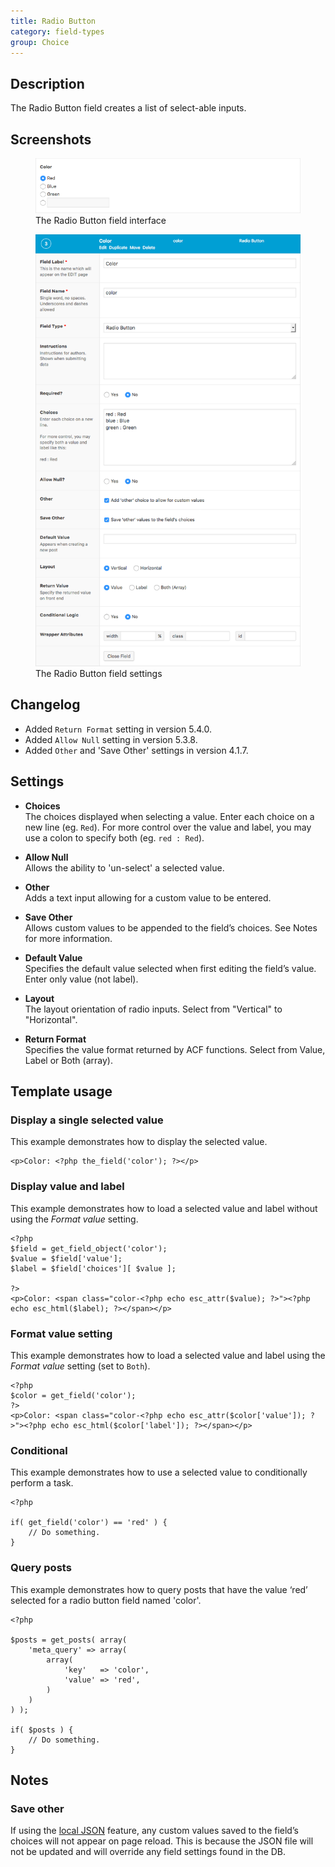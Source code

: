 ```yaml
---
title: Radio Button
category: field-types
group: Choice
---
```


## Description
The Radio Button field creates a list of select-able inputs.

## Screenshots
<div class="gallery">
	<figure>
		<a href="https://raw.githubusercontent.com/AdvancedCustomFields/docs/master/assets/acf-radio-button-field-interface.png">
			<img src="https://raw.githubusercontent.com/AdvancedCustomFields/docs/master/assets/acf-radio-button-field-interface.png" alt="Radio button field that allows you to select option(s)" />
		</a>
		<figcaption>The Radio Button field interface</figcaption>
	</figure>
	<figure>
		<a href="https://raw.githubusercontent.com/AdvancedCustomFields/docs/master/assets/acf-radio-button-field-settings.png.png">
			<img src="https://raw.githubusercontent.com/AdvancedCustomFields/docs/master/assets/acf-radio-button-field-settings.png" alt="List of settings shown when creating a Radio button field" />
		</a>
		<figcaption>The Radio Button field settings</figcaption>
	</figure>
</div>

## Changelog
- Added `Return Format` setting in version 5.4.0.
- Added `Allow Null` setting in version 5.3.8.
- Added `Other` and 'Save Other' settings in version 4.1.7.

## Settings
- **Choices**  
  The choices displayed when selecting a value. Enter each choice on a new line (eg. `Red`). For more control over the value and label, you may use a colon to specify both (eg. `red : Red`).
  
- **Allow Null**  
  Allows the ability to 'un-select' a selected value.
  
- **Other**  
  Adds a text input allowing for a custom value to be entered.
  
- **Save Other**  
  Allows custom values to be appended to the field’s choices. See Notes for more information.
  
- **Default Value**  
  Specifies the default value selected when first editing the field’s value. Enter only value (not label).
  
- **Layout**  
  The layout orientation of radio inputs. Select from "Vertical" to "Horizontal".
  
- **Return Format**  
  Specifies the value format returned by ACF functions. Select from Value, Label or Both (array).

## Template usage

### Display a single selected value
This example demonstrates how to display the selected value.

```
<p>Color: <?php the_field('color'); ?></p>
```

### Display value and label
This example demonstrates how to load a selected value and label without using the _Format value_ setting.

```
<?php
$field = get_field_object('color');
$value = $field['value'];
$label = $field['choices'][ $value ];

?>
<p>Color: <span class="color-<?php echo esc_attr($value); ?>"><?php echo esc_html($label); ?></span></p>
```

### Format value setting
This example demonstrates how to load a selected value and label using the _Format value_ setting (set to `Both`).

```
<?php
$color = get_field('color');
?>
<p>Color: <span class="color-<?php echo esc_attr($color['value']); ?>"><?php echo esc_html($color['label']); ?></span></p>
```

### Conditional
This example demonstrates how to use a selected value to conditionally perform a task.

```
<?php 

if( get_field('color') == 'red' ) {
	// Do something.
}
```

### Query posts
This example demonstrates how to query posts that have the value ‘red’ selected for a radio button field named 'color'.

```
<?php

$posts = get_posts( array(
    'meta_query' => array(
        array(
            'key'   => 'color',
            'value' => 'red',
        )
    )
) );

if( $posts ) {
    // Do something.
}

```

## Notes

### Save other
If using the [local JSON](https://www.advancedcustomfields.com/resources/local-json/) feature, any custom values saved to the field’s choices will not appear on page reload. This is because the JSON file will not be updated and will override any field settings found in the DB.

